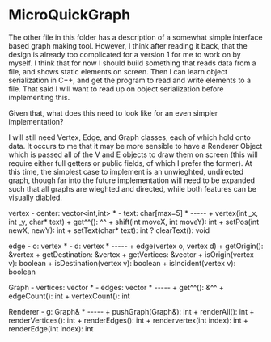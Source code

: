 # MicroQuickGraph

The other file in this folder has a description of a somewhat simple interface based graph making tool. However, I think after reading it back, that the design is already too complicated for a version 1 for me to work on by myself. I think that for now I should build something that reads data from a file, and shows static elements on screen. Then I can learn object serialization in C++, and get the program to read and write elements to a file.
That said I will want to read up on object serialization before implementing this.

Given that, what does this need to look like for an even simpler implementation?

I will still need Vertex, Edge, and Graph classes, each of which hold onto data. It occurs to me that it may be more sensible to have a Renderer Object which is passed all of the V and E objects to draw them on screen (this will require either full getters or public fields, of which I prefer the former). At this time, the simplest case to implement is an unwieghted, undirected graph, though far into the future implementation will need to be expanded such that all graphs are wieghted and directed, while both features can be visually diabled.

vertex
    - center: vector<int,int> *
    - text: char[max=5] *
    -----
    + vertex(int _x, int _y, char* text)
    + get^^(): ^^
    + shift(int moveX, int moveY): int
    + setPos(int newX, newY): int
    + setText(char* text): int
    ? clearText(): void

edge
    - o: vertex *
    - d: vertex *
    -----
    + edge(vertex o, vertex d)
    + getOrigin(): &vertex
    + getDestination: &vertex
    + getVertices: &vector<vertex>
    + isOrigin(vertex v): boolean
    + isDestination(vertex v): boolean
    + isIncident(vertex v): boolean

Graph
    - vertices: vector<vertex> *
    - edges: vector<Edge> *
    -----
    + get^^(): &^^
    + edgeCount(): int
    + vertexCount(): int

Renderer
    - g: Graph& *
    -----
    + pushGraph(Graph&): int
    + renderAll(): int
    + renderVertices(): int
    + renderEdges(): int
    + rendervertex(int index): int
    + renderEdge(int index): int 

